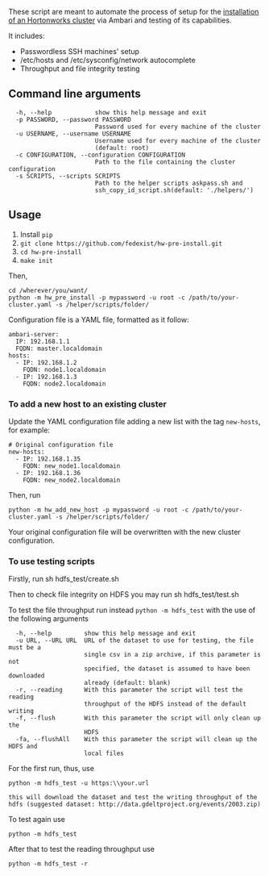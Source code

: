 These script are meant to automate the process of setup for the [installation of an Hortonworks cluster](https://docs.hortonworks.com/HDPDocuments/Ambari-2.4.2.0/bk_ambari-installation/content/ch_Getting_Ready.html) via Ambari and testing of its capabilities.

It includes:

 * Passwordless SSH machines' setup
 * /etc/hosts and /etc/sysconfig/network autocomplete
 * Throughput and file integrity testing

## Command line arguments

	  -h, --help            show this help message and exit
	  -p PASSWORD, --password PASSWORD
							Password used for every machine of the cluster
	  -u USERNAME, --username USERNAME
							Username used for every machine of the cluster
							(default: root)
	  -c CONFIGURATION, --configuration CONFIGURATION
							Path to the file containing the cluster configuration
	  -s SCRIPTS, --scripts SCRIPTS
							Path to the helper scripts askpass.sh and
							ssh_copy_id_script.sh(default: './helpers/')
							

## Usage

1. Install ```pip```
2. ```git clone https://github.com/fedexist/hw-pre-install.git```
3. ```cd hw-pre-install```
4. ```make init```

Then,

    cd /wherever/you/want/
	python -m hw_pre_install -p mypassword -u root -c /path/to/your-cluster.yaml -s /helper/scripts/folder/

Configuration file is a YAML file, formatted as it follow:

    ambari-server:
      IP: 192.168.1.1
      FQDN: master.localdomain
    hosts:
      - IP: 192.168.1.2
        FQDN: node1.localdomain
      - IP: 192.168.1.3
        FQDN: node2.localdomain
	
### To add a new host to  an existing cluster 

Update the YAML configuration file adding a new list with the tag ```new-hosts```, for example:
    
    # Original configuration file
    new-hosts:
      - IP: 192.168.1.35
        FQDN: new_node1.localdomain
      - IP: 192.168.1.36
        FQDN: new_node2.localdomain

Then, run

    python -m hw_add_new_host -p mypassword -u root -c /path/to/your-cluster.yaml -s /helper/scripts/folder/
    
Your original configuration file will be overwritten with the new cluster configuration.

### To use testing scripts

Firstly, run 
	sh hdfs_test/create.sh
	
Then to check file integrity on HDFS you may run
	sh hdfs_test/test.sh
	
To test the file throughput run instead ```python -m hdfs_test``` with the use of the following arguments

	  -h, --help         show this help message and exit
	  -u URL, --URL URL  URL of the dataset to use for testing, the file must be a
						 single csv in a zip archive, if this parameter is not
						 specified, the dataset is assumed to have been downloaded
						 already (default: blank)
	  -r, --reading      With this parameter the script will test the reading
						 throughput of the HDFS instead of the default writing
	  -f, --flush        With this parameter the script will only clean up the
						 HDFS
	  -fa, --flushAll    With this parameter the script will clean up the HDFS and
						 local files

For the first run, thus, use 

	python -m hdfs_test -u https:\\your.url
	
	this will download the dataset and test the writing throughput of the hdfs (suggested dataset: http://data.gdeltproject.org/events/2003.zip)

To test again use
	
	python -m hdfs_test
	
After that to test the reading throughput use

	python -m hdfs_test -r
	